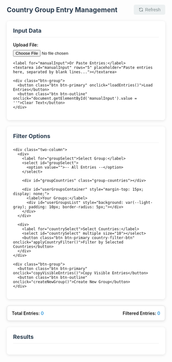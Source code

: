 <html lang="en">
<head>
  <meta charset="UTF-8" />
  <meta name="viewport" content="width=device-width, initial-scale=1.0" />
  <title>Country Entry Filter Tool</title>
  <style>
    :root {
      --primary-color: #3498db;
      --primary-hover: #2980b9;
      --secondary-color: #e74c3c;
      --secondary-hover: #c0392b;
      --light-gray: #ecf0f1;
      --dark-gray: #7f8c8d;
      --shadow: 0 2px 10px rgba(0, 0, 0, 0.1);
    }
    
    body {
      font-family: 'Segoe UI', Tahoma, Geneva, Verdana, sans-serif;
      background-color: #f4f6f8;
      padding: 20px;
      color: #333;
      max-width: 1200px;
      margin: 0 auto;
    }
    
    .header {
      display: flex;
      justify-content: space-between;
      align-items: center;
      margin-bottom: 20px;
    }
    
    h2 {
      margin: 0;
      color: #2c3e50;
    }
    
    .refresh-btn {
      background-color: var(--light-gray);
      color: var(--dark-gray);
      border: none;
      padding: 8px 15px;
      border-radius: 5px;
      cursor: pointer;
      font-size: 14px;
      display: flex;
      align-items: center;
      gap: 5px;
    }
    
    .refresh-btn:hover {
      background-color: #dfe6e9;
    }
    
    .input-section, .filter-section, .output-section {
      background: white;
      border-radius: 8px;
      padding: 20px;
      box-shadow: var(--shadow);
      margin-bottom: 20px;
    }
    
    .section-title {
      font-size: 18px;
      margin-top: 0;
      margin-bottom: 15px;
      color: #2c3e50;
      border-bottom: 1px solid #eee;
      padding-bottom: 10px;
    }
    
    label {
      font-weight: 600;
      display: block;
      margin-bottom: 8px;
      font-size: 14px;
    }
    
    select, textarea, input[type="file"] {
      width: 100%;
      padding: 10px;
      font-size: 14px;
      margin-bottom: 15px;
      border: 1px solid #ddd;
      border-radius: 5px;
      box-sizing: border-box;
    }
    
    select[multiple] {
      height: 200px;
    }
    
    .btn {
      padding: 8px 15px;
      font-size: 14px;
      border: none;
      border-radius: 5px;
      cursor: pointer;
      margin-right: 10px;
      margin-bottom: 10px;
      transition: background-color 0.2s;
      display: inline-flex;
      align-items: center;
      gap: 5px;
    }
    
    .btn-primary {
      background-color: var(--primary-color);
      color: white;
    }
    
    .btn-primary:hover {
      background-color: var(--primary-hover);
    }
    
    .btn-secondary {
      background-color: var(--secondary-color);
      color: white;
    }
    
    .btn-secondary:hover {
      background-color: var(--secondary-hover);
    }
    
    .btn-outline {
      background-color: white;
      color: var(--primary-color);
      border: 1px solid var(--primary-color);
    }
    
    .btn-outline:hover {
      background-color: var(--light-gray);
    }
    
    .btn-group {
      display: flex;
      flex-wrap: wrap;
      gap: 10px;
      margin-bottom: 15px;
    }
    
    .counter {
      background: #ffffff;
      border: 1px solid #ddd;
      padding: 15px;
      margin-bottom: 20px;
      border-radius: 8px;
      display: flex;
      justify-content: space-between;
      font-weight: 600;
      box-shadow: var(--shadow);
    }
    
    .entry {
      background: white;
      border-radius: 6px;
      padding: 15px;
      box-shadow: var(--shadow);
      margin-bottom: 15px;
      white-space: pre-line;
      border-left: 4px solid var(--primary-color);
    }
    
    .two-column {
      display: grid;
      grid-template-columns: 1fr 1fr;
      gap: 20px;
    }
    
    @media (max-width: 768px) {
      .two-column {
        grid-template-columns: 1fr;
      }
    }
    
    .group-item {
      display: flex;
      justify-content: space-between;
      align-items: center;
      padding: 8px;
      border-bottom: 1px solid #eee;
    }
    
    .group-item:last-child {
      border-bottom: none;
    }
    
    .delete-group {
      color: var(--secondary-color);
      cursor: pointer;
      font-size: 14px;
    }
    
    .delete-group:hover {
      color: var(--secondary-hover);
    }
    
    .icon {
      width: 16px;
      height: 16px;
    }
    
    .group-countries {
      margin-top: 10px;
      font-size: 12px;
      color: #666;
      background: #f9f9f9;
      padding: 10px;
      border-radius: 5px;
      display: none;
    }
    
    .country-count {
      display: inline-block;
      margin-right: 10px;
      margin-bottom: 5px;
    }
    
    .download-btn {
      margin-top: 15px;
    }
    
    .country-filter-btn {
      margin-top: -10px;
      margin-bottom: 15px;
    }
  </style>
</head>
<body>
  <div class="header">
    <h2>Country Group Entry Management</h2>
    <button class="refresh-btn" onclick="clearAll()">
      <svg class="icon" viewBox="0 0 24 24" fill="none" stroke="currentColor">
        <path stroke-linecap="round" stroke-linejoin="round" stroke-width="2" d="M4 4v5h.582m15.356 2A8.001 8.001 0 004.582 9m0 0H9m11 11v-5h-.581m0 0a8.003 8.003 0 01-15.357-2m15.357 2H15" />
      </svg>
      Refresh
    </button>
  </div>

  <div class="input-section">
    <h3 class="section-title">Input Data</h3>
    <label for="fileInput">Upload File:</label>
    <input type="file" id="fileInput" accept=".txt">
    
    <label for="manualInput">Or Paste Entries:</label>
    <textarea id="manualInput" rows="5" placeholder="Paste entries here, separated by blank lines..."></textarea>
    
    <div class="btn-group">
      <button class="btn btn-primary" onclick="loadEntries()">Load Entries</button>
      <button class="btn btn-outline" onclick="document.getElementById('manualInput').value = ''">Clear Text</button>
    </div>
  </div>

  <div class="filter-section">
    <h3 class="section-title">Filter Options</h3>
    
    <div class="two-column">
      <div>
        <label for="groupSelect">Select Group:</label>
        <select id="groupSelect">
          <option value="">-- All Entries --</option>
        </select>
        
        <div id="groupCountries" class="group-countries"></div>
        
        <div id="userGroupsContainer" style="margin-top: 15px; display: none;">
          <label>Your Groups:</label>
          <div id="userGroupsList" style="background: var(--light-gray); padding: 10px; border-radius: 5px;"></div>
        </div>
      </div>
      
      <div>
        <label for="countrySelect">Select Countries:</label>
        <select id="countrySelect" multiple size="10"></select>
        <button class="btn btn-primary country-filter-btn" onclick="applyCountryFilter()">Filter by Selected Countries</button>
      </div>
    </div>
    
    <div class="btn-group">
      <button class="btn btn-primary" onclick="copyVisibleEntries()">Copy Visible Entries</button>
      <button class="btn btn-outline" onclick="createNewGroup()">Create New Group</button>
    </div>
  </div>

  <div class="counter">
    <span>Total Entries: <span id="totalCount" style="color: var(--primary-color)">0</span></span>
    <span id="filteredCountLabel">Filtered Entries: <span id="filteredCount" style="color: var(--primary-color)">0</span></span>
  </div>

  <button id="downloadBtn" class="btn btn-primary download-btn" onclick="downloadFilteredEntries()" style="display: none;">
    Download Filtered Entries (TXT)
  </button>

  <div class="output-section">
    <h3 class="section-title">Results</h3>
    <div id="entriesContainer"></div>
  </div>

  <script>
    const countryList = [
      "Afghanistan", "Algeria", "Andorra", "Angola", "Antigua and Barbuda", "Argentina", "Armenia", "Australia",
      "Bahamas", "Bahrain", "Barbados", "Belize", "Benin", "Bolivia", "Bosnia and Herzegovina", "Brazil", "Brasil", "Brunei", "Burkina Faso", "Burundi", "Cabo Verde", "Cambodia", "Canada", "Central African Republic", "Chad", "Tchad", "Chile", "Colombia", "Comoros", "Congo", "Djibouti", "Dominica", "Dominican Republic", "Ecuador", "Egypt", "El Salvador", "Equatorial Guinea", "Eritrea", "Eswatini", "Fiji", "France", "Gabon", "Gambia", "Georgia", "Germany", "Ghana", "Grenada", "Guatemala", "Guinea", "Guinea-Bissau", "Guyana", "Haiti", "Honduras", "India", "Indonesia", "Iraq", "Ireland", "Italy", "Jamaica", "Japan", "Jordan", "Kenya", "Kiribati", "Kuwait", "Laos", "Latvia", "Lesotho", "Liberia", "Libya", "Liechtenstein", "Luxembourg", "Madagascar", "Malawi", "Malaysia", "Mali", "Malta", "Marshall Islands", "Mauritania", "Mauritius", "Mexico", "Micronesia", "Moldova", "Monaco", "Montenegro", "Morocco", "Mozambique", "Namibia", "Nauru", "Nicaragua", "Niger", "Nigeria", "North Macedonia", "Oman", "Pakistan", "Palau", "Palestine", "Philippines", "Qatar", "Russia", "Rwanda", "Saint Kitts and Nevis", "Saint Lucia", "Saint Vincent and the Grenadines", "Samoa", "San Marino", "Sao Tome and Principe", "Saudi Arabia", "Senegal", "Seychelles", "Sierra Leone", "Solomon Islands", "Somalia", "South Korea", "South Sudan", "Spain", "Sri Lanka", "Sudan", "Suriname", "Switzerland", "Syria", "Taiwan", "Thailand", "Timor-Leste", "Togo", "Tonga", "Trinidad and Tobago", "Tunisia", "Turkey", "Turkiye", "Türkiye", "Turkmenistan", "Tuvalu", "Uganda", "United Arab Emirates", "United States", "Vanuatu", "Vatican City", "Vietnam", "Yemen", "USA", "U.S.A.", "U.S.A", "U. S. A.", "U. S. A", "Korea", "UAE", "U.A.E.", "U. A. E", "U. A. E.", "Hong Kong", "Ivory Coast", "Cote d'Ivoire", "Côte d'Ivoire", "Cote D'Ivoire", "Macau", "Macao", "Macedonia", "Greece", "Albania", "Austria", "Azerbaijan", "Bangladesh", "Belgium", "Bhutan", "Botswana", "Bulgaria", "Cameroon", "Costa Rica", "Croatia", "Cuba", "Cyprus", "Czech Republic", "Denmark", "Estonia", "Ethiopia", "Finland", "Hungary", "Iceland", "Iran", "Israel", "Kazakhstan", "Kyrgyzstan", "Lebanon", "Lithuania", "Maldives", "Mongolia", "Myanmar", "Burma", "Nepal", "Netherlands", "New Zealand", "Norway", "Panama", "Papua New Guinea", "Paraguay", "Peru", "Poland", "Portugal", "Romania", "Serbia", "Singapore", "Slovakia", "Slovenia", "Sweden", "Tajikistan", "Tanzania", "Ukraine", "United Kingdom", "Uruguay", "Uzbekistan", "Venezuela", "Zambia", "Zimbabwe", "UK", "U.K.", "Viet Nam", "Belarus", "South Africa"
    ];

    // Create a map of country names to their standardized form
    const countryMap = {
      "USA": "United States",
      "U.S.A.": "United States",
      "U.S.A": "United States",
      "U. S. A.": "United States",
      "U. S. A": "United States",
      "UK": "United Kingdom",
      "U.K.": "United Kingdom",
      "Korea": "South Korea",
      "UAE": "United Arab Emirates",
      "U.A.E.": "United Arab Emirates",
      "U. A. E": "United Arab Emirates",
      "U. A. E.": "United Arab Emirates",
      "Hongkong": "Hong Kong",
      "Ivory Coast": "Côte d'Ivoire",
      "Cote d'Ivoire": "Côte d'Ivoire",
      "Cote D'Ivoire": "Côte d'Ivoire",
      "Macau": "Macao",
      "Macedonia": "North Macedonia",
      "Burma": "Myanmar",
      "Viet Nam": "Vietnam",
      "Tchad": "Chad",
      "Brasil": "Brazil"
    };

    let defaultGroups = {
      "A - Japan Group": ["Indonesia", "Italy", "Japan", "Malaysia", "South Korea", "Korea", "Taiwan", "Thailand"],
      "B - African Group": ["Bosnia and Herzegovina", "Burkina Faso", "Chad", "Congo", "Côte d'Ivoire", "Egypt", "Kenya", "Mali", "Morocco", "Niger", "Nigeria", "Rwanda", "Senegal", "South Africa", "Togo", "Uganda", "North Macedonia", "Gabon", "Ghana", "Ivory Coast"],
      "C - Prime Group": ["Brazil", "Colombia", "Jordan", "Kuwait", "Mexico", "Qatar", "United Arab Emirates", "UAE", "U.A.E.", "U. A. E.", "U. A. E", "Philippines", "Russia", "Russian Federation", "Saudi Arabia", "Vietnam", "Viet Nam"],
      "D - European Group": ["Austria", "France", "Germany", "Greece", "Hungary", "Luxembourg", "Spain", "Turkey", "Turkiye", "Türkiye", "Algeria", "Finland"],
      "E - Chinese Group": ["China", "Hong Kong", "Iran", "Iraq"],
      "F - Indian Group": ["India"],
      "G - US Group": ["USA", "U. S. A.", "U. S. A", "U.S.A.", "Canada"],
      "H - Other Countries": [
  "Afghanistan", "Albania", "Andorra", "Angola", "Antigua and Barbuda", "Argentina", "Armenia", "Australia",
  "Azerbaijan", "Bahamas", "Bahrain", "Bangladesh", "Belarus", "Belgium", "Belize", "Benin", "Bhutan",
  "Bolivia", "Botswana", "Brunei Darussalam", "Bulgaria", "Burundi", "Cambodia", "Cameroon", "Cape Verde", "Chile",
  "Comoros", "Costa Rica", "Croatia", "Cuba", "Cyprus", "Czechia", "Czech Republic", "Denmark", "Djibouti",
  "Dominica", "Dominican Republic", "Ecuador", "El Salvador", "Equatorial Guinea", "Eritrea", "Estonia", "Ethiopia",
  "Fiji", "Gambia", "Georgia", "Grenada", "Guatemala", "Guinea", "Guinea-Bissau", "Guyana", "Haiti", "Honduras",
  "Iceland", "Ireland", "Israel", "Jamaica", "Kazakhstan", "Kiribati", "Kyrgyzstan", "Lao", "Latvia", "Lebanon",
  "Lesotho", "Liberia", "Libya", "Liechtenstein", "Lithuania", "Madagascar", "Malawi", "Maldives", "Malta",
  "Marshall Islands", "Mauritania", "Mauritius", "Micronesia", "Monaco", "Mongolia", "Montenegro", "Mozambique",
  "Myanmar", "Namibia", "Nauru", "Nepal", "Netherlands", "New Zealand", "Nicaragua", "North Korea", "Norway", "Oman",
  "Pakistan", "Palau", "Panama", "Papua New Guinea", "Paraguay", "Peru", "Poland", "Portugal", "Republic of Moldova",
  "Romania", "Saint Kitts and Nevis", "Saint Lucia", "Saint Vincent", "Samoa", "San Marino", "Sao Tome and Principe",
  "Serbia", "Seychelles", "Sierra Leone", "Singapore", "Slovakia", "Slovenia", "Solomon Islands", "Somalia",
  "Sri Lanka", "Sudan", "Suriname", "Swaziland", "Sweden", "Switzerland", "Syria", "Tajikistan", "Tanzania",
  "Timor Leste", "Tonga", "Trinidad and Tobago", "Tunisia", "Turkmenistan", "Tuvalu", "Ukraine", "United Kingdom",
  "Uruguay", "Uzbekistan", "Vanuatu", "Venezuela", "Yemen", "Zambia", "Zimbabwe"
]
    };
    
    let userGroups = JSON.parse(localStorage.getItem('userGroups')) || {};
    let countryGroups = { ...defaultGroups, ...userGroups };
    let entries = '';
    let allParts = [];
    let currentFilteredEntries = [];
    let currentGroupName = '';

    // Improved country matching function
    function entryContainsCountry(entry, country) {
      // Standardize the country name first
      const standardizedCountry = countryMap[country] || country;
      
      // Split the entry into lines
      const lines = entry.split('\n').map(line => line.trim());
      
      // The country is most likely to be on its own line or the last line
      // So we'll check those first
      const likelyCountryLines = [
        lines[lines.length - 1], // Last line
        ...lines.filter(line => line.length < 30) // Any short lines (countries are usually short)
      ];
      
      // Create regex patterns that will match the country more precisely
      const patterns = [
        // Match whole line exactly (most strict)
        new RegExp(`^\\s*${standardizedCountry}\\s*$`, 'i'),
        // Match whole word (with word boundaries)
        new RegExp(`\\b${standardizedCountry}\\b`, 'i'),
        // Match common abbreviations
        ...(country !== standardizedCountry ? [
          new RegExp(`^\\s*${country}\\s*$`, 'i'),
          new RegExp(`\\b${country}\\b`, 'i')
        ] : [])
      ];
      
      // Check all likely lines against all patterns
      return likelyCountryLines.some(line => 
        patterns.some(pattern => pattern.test(line))
      );
    }

    function countEntriesForCountry(country) {
      if (!allParts.length) return 0;
      return allParts.filter(entry => entryContainsCountry(entry, country)).length;
    }

    function populateDropdowns() {
      const groupSelect = document.getElementById('groupSelect');
      const countrySelect = document.getElementById('countrySelect');
      const userGroupsList = document.getElementById('userGroupsList');
      
      groupSelect.innerHTML = '<option value="">-- All Entries --</option>';
      countrySelect.innerHTML = '';
      userGroupsList.innerHTML = '';

      // Add default groups
      for (let group in defaultGroups) {
        const option = document.createElement('option');
        option.value = group;
        option.textContent = group;
        groupSelect.appendChild(option);
      }

      // Add user groups
      let hasUserGroups = false;
      for (let group in userGroups) {
        hasUserGroups = true;
        const option = document.createElement('option');
        option.value = group;
        option.textContent = group;
        groupSelect.appendChild(option);
        
        // Add to user groups list
        const groupItem = document.createElement('div');
        groupItem.className = 'group-item';
        groupItem.innerHTML = `
          <span>${group}</span>
          <span class="delete-group" onclick="deleteGroup('${group}')">Delete</span>
        `;
        userGroupsList.appendChild(groupItem);
      }

      // Show/hide user groups section
      document.getElementById('userGroupsContainer').style.display = hasUserGroups ? 'block' : 'none';

      // Add create new group option
      const customOption = document.createElement('option');
      customOption.value = '__create__';
      customOption.textContent = '+ Create New Group';
      groupSelect.appendChild(customOption);

      // Populate country select
      countryList.sort().forEach(country => {
        const option = document.createElement('option');
        option.value = country;
        option.textContent = country;
        countrySelect.appendChild(option);
      });
    }

    function renderEntries(filterFn, groupName = '') {
      const container = document.getElementById('entriesContainer');
      container.innerHTML = '';
      let count = 0;
      currentFilteredEntries = [];
      currentGroupName = groupName;
      
      allParts.forEach(entry => {
        if (filterFn(entry)) {
          const div = document.createElement('div');
          div.className = 'entry';
          div.textContent = entry.trim();
          container.appendChild(div);
          count++;
          currentFilteredEntries.push(entry.trim());
        }
      });
      
      updateCounters(count);
      document.getElementById('downloadBtn').style.display = count > 0 ? 'block' : 'none';
    }

    function updateGroupCountriesDisplay(groupName) {
      const groupCountriesDiv = document.getElementById('groupCountries');
      if (!groupName || !countryGroups[groupName]) {
        groupCountriesDiv.style.display = 'none';
        return;
      }
      
      const countries = countryGroups[groupName];
      let html = '';
      
      countries.forEach(country => {
        const count = countEntriesForCountry(country);
        html += `<span class="country-count">${country}(${count})</span>`;
      });
      
      groupCountriesDiv.innerHTML = html;
      groupCountriesDiv.style.display = 'block';
    }

    function loadEntries() {
      const manualText = document.getElementById('manualInput').value;
      if (manualText.trim()) {
        entries = manualText.trim();
        allParts = entries.split(/\n\n+/);
        renderEntries(() => true);
      }
    }

    document.getElementById('fileInput').addEventListener('change', function() {
      const file = this.files[0];
      if (!file) return;
      
      const reader = new FileReader();
      reader.onload = function(e) {
        entries = e.target.result;
        allParts = entries.split(/\n\n+/);
        renderEntries(() => true);
        document.getElementById('manualInput').value = entries;
      };
      reader.readAsText(file);
    });

    document.getElementById('groupSelect').addEventListener('change', function() {
      const val = this.value;
      if (val === '__create__') {
        createNewGroup();
        return;
      }
      
      updateGroupCountriesDisplay(val);
      
      if (val && countryGroups[val]) {
        renderEntries(entry => countryGroups[val].some(c => entryContainsCountry(entry, c)), val);
      } else {
        renderEntries(() => true);
      }
    });

    function applyCountryFilter() {
      document.getElementById('groupSelect').value = '';
      document.getElementById('groupCountries').style.display = 'none';
      const selectedOptions = Array.from(document.getElementById('countrySelect').selectedOptions).map(opt => opt.value);
      renderEntries(entry => selectedOptions.some(country => entryContainsCountry(entry, country)));
    }

    function copyVisibleEntries() {
      const visibleEntries = Array.from(document.querySelectorAll('.entry')).map(div => div.textContent).join('\n\n');
      navigator.clipboard.writeText(visibleEntries).then(() => {
        alert('Copied to clipboard!');
      }).catch(err => {
        alert('Failed to copy: ' + err);
      });
    }

    function downloadFilteredEntries() {
      if (currentFilteredEntries.length === 0) return;
      
      const blob = new Blob([currentFilteredEntries.join('\n\n')], { type: 'text/plain' });
      const url = URL.createObjectURL(blob);
      const a = document.createElement('a');
      a.href = url;
      a.download = 'filtered_entries.txt';
      document.body.appendChild(a);
      a.click();
      document.body.removeChild(a);
      URL.revokeObjectURL(url);
    }

    function clearAll() {
      location.reload();
    }

    function createNewGroup() {
      const groupName = prompt("Enter new group name:");
      if (!groupName) return;
      
      const selected = prompt("Enter comma-separated country names:\n(" + countryList.join(', ') + ")");
      if (!selected) return;
      
      const countryListNew = selected.split(',').map(s => s.trim()).filter(Boolean);
      userGroups[groupName] = countryListNew;
      localStorage.setItem('userGroups', JSON.stringify(userGroups));
      countryGroups = { ...defaultGroups, ...userGroups };
      populateDropdowns();
      document.getElementById('groupSelect').value = groupName;
      updateGroupCountriesDisplay(groupName);
      renderEntries(entry => countryListNew.some(c => entryContainsCountry(entry, c)), groupName);
    }

    function deleteGroup(groupName) {
      if (confirm(`Are you sure you want to delete the group "${groupName}"?`)) {
        delete userGroups[groupName];
        localStorage.setItem('userGroups', JSON.stringify(userGroups));
        countryGroups = { ...defaultGroups, ...userGroups };
        populateDropdowns();
        renderEntries(() => true);
        document.getElementById('groupCountries').style.display = 'none';
      }
    }

    function updateCounters(filteredCount = 0) {
      document.getElementById('totalCount').textContent = allParts.length;
      document.getElementById('filteredCount').textContent = filteredCount;
      
      const filteredLabel = document.getElementById('filteredCountLabel');
      if (currentGroupName) {
        filteredLabel.innerHTML = `${currentGroupName}: <span id="filteredCount" style="color: var(--primary-color)">${filteredCount}</span>`;
      } else {
        filteredLabel.innerHTML = `Filtered Entries: <span id="filteredCount" style="color: var(--primary-color)">${filteredCount}</span>`;
      }
    }

    // Initialize the page
    populateDropdowns();
  </script>
</body>
</html>
